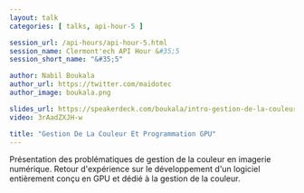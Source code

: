```yaml
---
layout: talk
categories: [ talks, api-hour-5 ]

session_url: /api-hours/api-hour-5.html
session_name: Clermont'ech API Hour &#35;5
session_short_name: "&#35;5"

author: Nabil Boukala
author_url: https://twitter.com/maidotec
author_image: boukala.png

slides_url: https://speakerdeck.com/boukala/intro-gestion-de-la-couleur-clermontech
video: 3rAadZXJH-w

title: "Gestion De La Couleur Et Programmation GPU"
---
```


Présentation des problématiques de gestion de la couleur en imagerie numérique.
Retour d'expérience sur le développement d'un logiciel entièrement conçu en GPU
et dédié à la gestion de la couleur.
